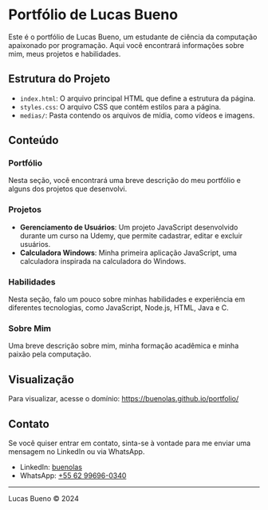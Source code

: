 # Portfólio de Lucas Bueno

Este é o portfólio de Lucas Bueno, um estudante de ciência da computação apaixonado por programação. Aqui você encontrará informações sobre mim, meus projetos e habilidades.

## Estrutura do Projeto

- `index.html`: O arquivo principal HTML que define a estrutura da página.
- `styles.css`: O arquivo CSS que contém estilos para a página.
- `medias/`: Pasta contendo os arquivos de mídia, como vídeos e imagens.

## Conteúdo

### Portfólio

Nesta seção, você encontrará uma breve descrição do meu portfólio e alguns dos projetos que desenvolvi.

### Projetos

- **Gerenciamento de Usuários**: Um projeto JavaScript desenvolvido durante um curso na Udemy, que permite cadastrar, editar e excluir usuários.
- **Calculadora Windows**: Minha primeira aplicação JavaScript, uma calculadora inspirada na calculadora do Windows.

### Habilidades

Nesta seção, falo um pouco sobre minhas habilidades e experiência em diferentes tecnologias, como JavaScript, Node.js, HTML, Java e C.

### Sobre Mim

Uma breve descrição sobre mim, minha formação acadêmica e minha paixão pela computação.

## Visualização

Para visualizar, acesse o domínio: https://buenolas.github.io/portfolio/

## Contato

Se você quiser entrar em contato, sinta-se à vontade para me enviar uma mensagem no LinkedIn ou via WhatsApp.

- LinkedIn: [buenolas](https://www.linkedin.com/in/buenolas/)
- WhatsApp: [+55 62 99696-0340](https://api.whatsapp.com/send/?phone=5562996960340&text&type=phone_number&app_absent=0)

---

Lucas Bueno &copy; 2024
